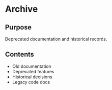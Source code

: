 # Archive

## Purpose
Deprecated documentation and historical records.

## Contents
- Old documentation
- Deprecated features
- Historical decisions
- Legacy code docs
